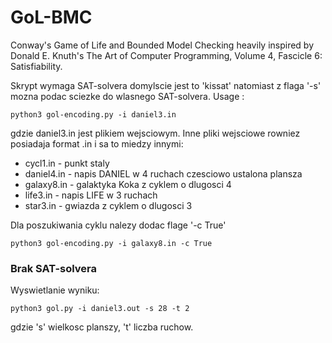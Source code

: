 # GoL-BMC
Conway's Game of Life and Bounded Model Checking heavily inspired by Donald E. Knuth's The Art of Computer Programming, Volume 4, Fascicle 6: Satisfiability.

Skrypt wymaga SAT-solvera domylscie jest to 'kissat' natomiast z flaga '-s' mozna podac sciezke do wlasnego SAT-solvera.
Usage :

~~~
python3 gol-encoding.py -i daniel3.in
~~~
gdzie daniel3.in jest plikiem wejsciowym. Inne pliki wejsciowe rowniez posiadaja format .in i sa to miedzy innymi:
- cycl1.in - punkt staly
- daniel4.in - napis DANIEL w 4 ruchach czesciowo ustalona plansza
- galaxy8.in - galaktyka Koka z cyklem o dlugosci 4
- life3.in - napis LIFE w 3 ruchach
- star3.in - gwiazda z cyklem o dlugosci 3

Dla poszukiwania cyklu nalezy dodac flage '-c True'

~~~
python3 gol-encoding.py -i galaxy8.in -c True
~~~

### Brak SAT-solvera

Wyswietlanie wyniku:

~~~
python3 gol.py -i daniel3.out -s 28 -t 2
~~~
gdzie 's' wielkosc planszy, 't' liczba ruchow.
